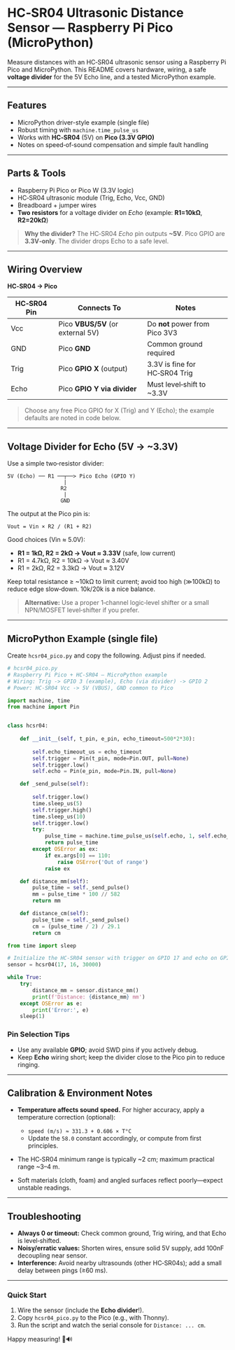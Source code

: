# HC‑SR04 Ultrasonic Distance Sensor — Raspberry Pi Pico (MicroPython)

Measure distances with an HC‑SR04 ultrasonic sensor using a Raspberry Pi Pico and MicroPython. This README covers hardware, wiring, a safe **voltage divider** for the 5V Echo line, and a tested MicroPython example.

---

## Features

* MicroPython driver-style example (single file)
* Robust timing with `machine.time_pulse_us`
* Works with **HC‑SR04** (5V) on **Pico (3.3V GPIO)**
* Notes on speed‑of‑sound compensation and simple fault handling

---

## Parts & Tools

* Raspberry Pi Pico or Pico W (3.3V logic)
* HC‑SR04 ultrasonic module (Trig, Echo, Vcc, GND)
* Breadboard + jumper wires
* **Two resistors** for a voltage divider on *Echo* (example: **R1=10kΩ**, **R2=20kΩ**)

> **Why the divider?** The HC‑SR04 *Echo* pin outputs **~5V**. Pico GPIO are **3.3V‑only**. The divider drops Echo to a safe level.

---

## Wiring Overview

**HC‑SR04 → Pico**

| HC‑SR04 Pin | Connects To                       | Notes                          |
| ----------- | --------------------------------- | ------------------------------ |
| Vcc         | Pico **VBUS/5V** (or external 5V) | Do **not** power from Pico 3V3 |
| GND         | Pico **GND**                      | Common ground required         |
| Trig        | Pico **GPIO X** (output)          | 3.3V is fine for HC‑SR04 Trig  |
| Echo        | Pico **GPIO Y** **via divider**   | Must level‑shift to ~3.3V      |

> Choose any free Pico GPIO for X (Trig) and Y (Echo); the example defaults are noted in code below.

---

## Voltage Divider for Echo (5V → ~3.3V)

Use a simple two‑resistor divider:

```
5V (Echo) ── R1 ──┬──> Pico Echo (GPIO Y)
                  |
                 R2
                  |
                 GND
```

The output at the Pico pin is:

```
Vout = Vin × R2 / (R1 + R2)
```

Good choices (Vin ≈ 5.0V):

* **R1 = 1kΩ, R2 = 2kΩ → Vout ≈ 3.33V** (safe, low current)
* R1 = 4.7kΩ, R2 = 10kΩ → Vout ≈ 3.40V
* R1 = 2kΩ,  R2 = 3.3kΩ → Vout ≈ 3.12V

Keep total resistance ≥ ~10kΩ to limit current; avoid too high (≫100kΩ) to reduce edge slow‑down. 10k/20k is a nice balance.

> **Alternative:** Use a proper 1‑channel logic‑level shifter or a small NPN/MOSFET level‑shifter if you prefer.

---

## MicroPython Example (single file)

Create `hcsr04_pico.py` and copy the following. Adjust pins if needed.

```python
# hcsr04_pico.py
# Raspberry Pi Pico + HC‑SR04 — MicroPython example
# Wiring: Trig -> GPIO 3 (example), Echo (via divider) -> GPIO 2
# Power: HC‑SR04 Vcc -> 5V (VBUS), GND common to Pico

import machine, time
from machine import Pin


class hcsr04:
    
    def __init__(self, t_pin, e_pin, echo_timeout=500*2*30):
        
        self.echo_timeout_us = echo_timeout
        self.trigger = Pin(t_pin, mode=Pin.OUT, pull=None)
        self.trigger.low()
        self.echo = Pin(e_pin, mode=Pin.IN, pull=None)

    def _send_pulse(self):
        
        self.trigger.low()
        time.sleep_us(5)
        self.trigger.high()
        time.sleep_us(10)
        self.trigger.low()
        try:
            pulse_time = machine.time_pulse_us(self.echo, 1, self.echo_timeout_us)
            return pulse_time
        except OSError as ex:
            if ex.args[0] == 110: 
                raise OSError('Out of range')
            raise ex

    def distance_mm(self):
        pulse_time = self._send_pulse() 
        mm = pulse_time * 100 // 582
        return mm

    def distance_cm(self):
        pulse_time = self._send_pulse()
        cm = (pulse_time / 2) / 29.1
        return cm

from time import sleep

# Initialize the HC-SR04 sensor with trigger on GPIO 17 and echo on GPIO 16
sensor = hcsr04(17, 16, 30000)

while True:
    try:
        distance_mm = sensor.distance_mm()
        print(f'Distance: {distance_mm} mm')
    except OSError as e:
        print('Error:', e)
    sleep(1) 
```

### Pin Selection Tips

* Use any available **GPIO**; avoid SWD pins if you actively debug.
* Keep **Echo** wiring short; keep the divider close to the Pico pin to reduce ringing.

---

## Calibration & Environment Notes

* **Temperature affects sound speed.** For higher accuracy, apply a temperature correction (optional):

  * `speed (m/s) ≈ 331.3 + 0.606 × T°C`
  * Update the `58.0` constant accordingly, or compute from first principles.
* The HC‑SR04 minimum range is typically ~2 cm; maximum practical range ~3–4 m.
* Soft materials (cloth, foam) and angled surfaces reflect poorly—expect unstable readings.

---

## Troubleshooting

* **Always 0 or timeout:** Check common ground, Trig wiring, and that Echo is level‑shifted.
* **Noisy/erratic values:** Shorten wires, ensure solid 5V supply, add 100nF decoupling near sensor.
* **Interference:** Avoid nearby ultrasounds (other HC‑SR04s); add a small delay between pings (≥60 ms).

---

### Quick Start

1. Wire the sensor (include the **Echo divider**!).
2. Copy `hcsr04_pico.py` to the Pico (e.g., with Thonny).
3. Run the script and watch the serial console for `Distance: ... cm`.

Happy measuring! 📏🔊
